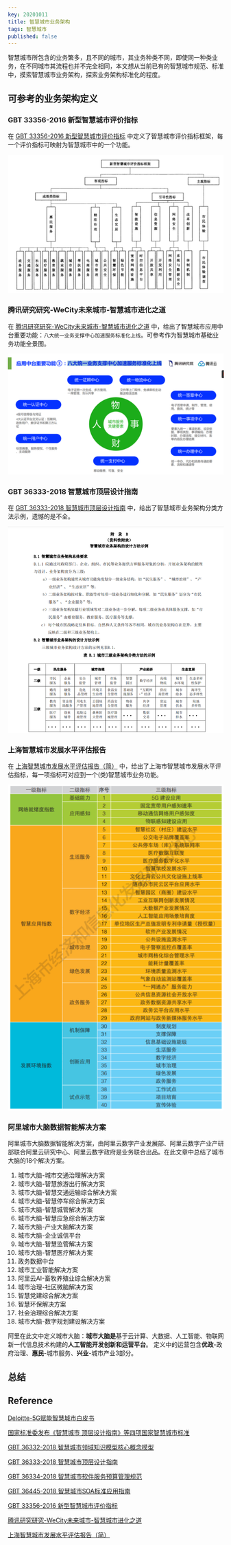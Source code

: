 ```yaml
---
key: 20201011
title: 智慧城市业务架构
tags: 智慧城市
published: false
---
```


智慧城市所包含的业务繁多，且不同的城市，其业务种类不同，即使同一种类业务，在不同城市其流程也并不完全相同，本文想从当前已有的智慧城市规范、标准中，摸索智慧城市业务架构，探索业务架构标准化的程度。<!--more-->

## 可参考的业务架构定义

### GBT 33356-2016 新型智慧城市评价指标

在 [GBT 33356-2016 新型智慧城市评价指标](http://m.wdfxw.net/Fulltext69154130.htm) 中定义了智慧城市评价指标框架，每一个评价指标可映射为智慧城市中的一个功能。

![](/images/智慧城市评价指标框架.png)

### 腾讯研究研究-WeCity未来城市-智慧城市进化之道

在 [腾讯研究研究-WeCity未来城市-智慧城市进化之道](https://www.51comb.com/files/201911072242004621.pdf) 中，给出了智慧城市应用中台重要功能：```八大统一业务支撑中心加速服务标准化上线```。可参考作为智慧城市基础业务功能全景图。

![](/images/八大统一业务支撑中心加速服务标准化上线.png)

### GBT 36333-2018 智慧城市顶层设计指南

在 [GBT 36333-2018 智慧城市顶层设计指南](http://www.cbdio.com/image/site2/20180730/f4285315404f1cc906b957.pdf) 中，给出了智慧城市业务架构分类方法示例，遗憾的是不全。

![](/images/智慧城市业务架构的设计方法示例.png)

### 上海智慧城市发展水平评估报告

在 [上海智慧城市发展水平评估报告（简）](http://sheitc.sh.gov.cn/cmsres/ed/ed08b1c111e24f6f82b8db1f6561088a/9d1365779bcbcd688f2b96d1ed09cc30.pdf) 中，给出了上海市智慧城市发展水平评估指标，每一项指标可对应到一个(类)智慧城市业务功能。

![](/images/上海市智慧城市发展水平评估指标体系.png)

### 阿里城市大脑数据智能解决方案

阿里城市大脑数据智能解决方案，由阿里云数字产业发展部、阿里云数字产业产研部联合阿里云研究中心、阿里云数字政府是业务联合出品。在此文章中总结了城市大脑的18个解决方案。

1. 城市大脑-城市交通治理解决方案
2. 城市大脑-智慧旅游出行解决方案
3. 城市大脑-智慧交通运输综合解决方案
4. 城市大脑-智慧停车综合解决方案
5. 城市大脑-智慧城管解决方案
6. 城市大脑-智慧应急综合解决方案
7. 城市大脑-产业大脑解决方案
8. 城市大脑-企业诚信平台
9. 城市大脑-智慧监管解决方案
10. 城市大脑-智慧医疗解决方案
11. 政务数据中台
12. 城市工业智能解决方案
13. 阿里云AI-畜牧养殖业综合解决方案
14. 城市治理-社区微脑解决方案
15. 智慧党建综合解决方案
16. 智慧环保解决方案
17. 社会治理综合解决方案
18. 城市大脑-数字规划建设解决方案

阿里在此文中定义城市大脑：**城市大脑是**基于云计算、大数据、人工智能、物联网新一代信息技术构建的**人工智能开发创新和运营平台**。
定义中的运营包含**优政**-政府治理、**惠民**-城市服务、**兴业**-城市产业3部分。

## 总结

## Reference

[Deloitte-5G赋能智慧城市白皮书](https://www2.deloitte.com/content/dam/Deloitte/cn/Documents/technology-media-telecommunications/deloitte-cn-tmt-empowering-smart-cities-with-5g-white-paper-zh-200325.pdf)

[国家标准委发布《智慧城市 顶层设计指南》等四项国家智慧城市标准](http://www.besticity.com/info/219730)

[GBT 36332-2018 智慧城市领域知识模型核心概念模型](https://vsite.xincache.cn/100085_1912315085/%E6%99%BA%E6%85%A7%E5%9F%8E%E5%B8%82%20%E9%A2%86%E5%9F%9F%E7%9F%A5%E8%AF%86%E6%A8%A1%E5%9E%8B%20%E6%A0%B8%E5%BF%83%E6%A6%82%E5%BF%B5%E6%A8%A1%E5%9E%8B.pdf)

[GBT 36333-2018 智慧城市顶层设计指南](http://www.cbdio.com/image/site2/20180730/f4285315404f1cc906b957.pdf)

[GBT 36334-2018 智慧城市软件服务预算管理规范](http://appfile02.sj88.com:3000/0/528bd088bac276423a8b50a16676725e/5f83b812/GB%E2%88%95T_36334-2018_%E6%99%BA%E6%85%A7%E5%9F%8E%E5%B8%82_%E8%BD%AF%E4%BB%B6%E6%9C%8D%E5%8A%A1%E9%A2%84%E7%AE%97%E7%AE%A1%E7%90%86%E8%A7%84%E8%8C%83.pdf)

[GBT 36445-2018 智慧城市SOA标准应用指南](http://www.upbz.net/doc060/GB%E2%88%95T%2036445-2018%20%E6%99%BA%E6%85%A7%E5%9F%8E%E5%B8%82%20SOA%E6%A0%87%E5%87%86%E5%BA%94%E7%94%A8%E6%8C%87%E5%8D%97.pdf)

[GBT 33356-2016 新型智慧城市评价指标](http://m.wdfxw.net/Fulltext69154130.htm)

[腾讯研究研究-WeCity未来城市-智慧城市进化之道](https://www.51comb.com/files/201911072242004621.pdf)

[上海智慧城市发展水平评估报告（简）](http://sheitc.sh.gov.cn/cmsres/ed/ed08b1c111e24f6f82b8db1f6561088a/9d1365779bcbcd688f2b96d1ed09cc30.pdf)
